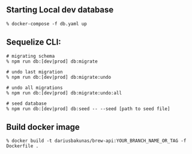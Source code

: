 ## Starting Local dev database

    % docker-compose -f db.yaml up

## Sequelize CLI:

    # migrating schema
    % npm run db:[dev|prod] db:migrate
    
    # undo last migration
    % npm run db:[dev|prod] db:migrate:undo
    
    # undo all migrations
    % npm run db:[dev|prod] db:migrate:undo:all
    
    # seed database
    % npm run db:[dev|prod] db:seed -- --seed [path to seed file]

## Build docker image

    % docker build -t dariusbakunas/brew-api:YOUR_BRANCH_NAME_OR_TAG -f Dockerfile .
